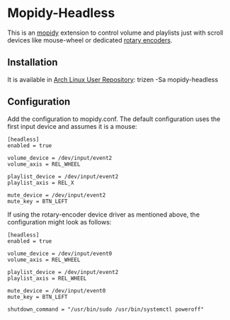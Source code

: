 Mopidy-Headless
===============

This is an [mopidy](https://www.mopidy.com) extension to control volume and playlists just with scroll devices like mouse-wheel or dedicated [rotary encoders](https://github.com/avanc/rotary-encoder).

Installation
------------

It is available in [Arch Linux User Repository](https://aur.archlinux.org/packages/mopidy-headless-git):
    trizen -Sa mopidy-headless
    

Configuration
-------------
Add the configuration to mopidy.conf. The default configuration uses the first input device and assumes it is a mouse:

    [headless]
    enabled = true
    
    volume_device = /dev/input/event2
    volume_axis = REL_WHEEL
    
    playlist_device = /dev/input/event2
    playlist_axis = REL_X
    
    mute_device = /dev/input/event2
    mute_key = BTN_LEFT

If using the rotary-encoder device driver as mentioned above, the configuration might look as follows:

    [headless]
    enabled = true

    volume_device = /dev/input/event0
    volume_axis = REL_WHEEL
    
    playlist_device = /dev/input/event2
    playlist_axis = REL_WHEEL
    
    mute_device = /dev/input/event0
    mute_key = BTN_LEFT
    
    shutdown_command = "/usr/bin/sudo /usr/bin/systemctl poweroff"
